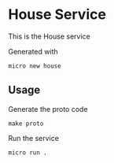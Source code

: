 # House Service

This is the House service

Generated with

```
micro new house
```

## Usage

Generate the proto code

```
make proto
```

Run the service

```
micro run .
```
